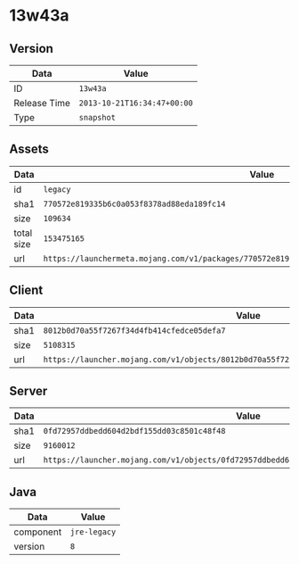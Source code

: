 # 13w43a

## Version

|**Data**        | **Value**                 |
|----------------|-------------------------|
| ID   | ```13w43a```   |
| Release Time   | ```2013-10-21T16:34:47+00:00```   |
| Type   | ```snapshot```   |

## Assets

|**Data**        | **Value**                 |
|----------------|-------------------------|
| id   | ```legacy```   |
| sha1   | ```770572e819335b6c0a053f8378ad88eda189fc14```   |
| size   | ```109634```   |
| total size  | ```153475165```  |
| url       | ```https://launchermeta.mojang.com/v1/packages/770572e819335b6c0a053f8378ad88eda189fc14/legacy.json``` |

## Client

|**Data**        | **Value**                 |
|----------------|-------------------------|
| sha1   | ```8012b0d70a55f7267f34d4fb414cfedce05defa7```   |
| size   | ```5108315```   |
| url       | ```https://launcher.mojang.com/v1/objects/8012b0d70a55f7267f34d4fb414cfedce05defa7/client.jar``` |

## Server

|**Data**        | **Value**                 |
|----------------|-------------------------|
| sha1   | ```0fd72957ddbedd604d2bdf155dd03c8501c48f48```   |
| size   | ```9160012```   |
| url       | ```https://launcher.mojang.com/v1/objects/0fd72957ddbedd604d2bdf155dd03c8501c48f48/server.jar``` |

## Java

|**Data**        | **Value**                 |
|----------------|-------------------------|
| component   | ```jre-legacy```   |
| version   | ```8```   |